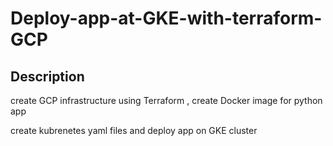 # Deploy-app-at-GKE-with-terraform-GCP
## Description 

create GCP infrastructure using Terraform , create Docker image for python app 

create kubrenetes yaml files and deploy app on GKE cluster

